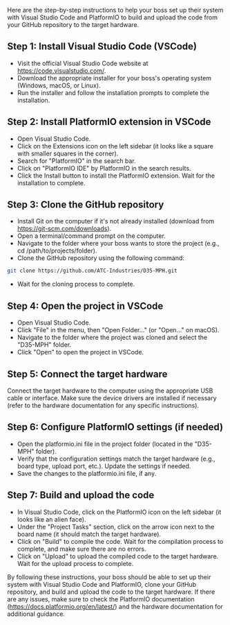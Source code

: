 Here are the step-by-step instructions to help your boss set up their system with Visual Studio Code and PlatformIO to build and upload the code from your GitHub repository to the target hardware.

## Step 1: Install Visual Studio Code (VSCode)

- Visit the official Visual Studio Code website at https://code.visualstudio.com/.
- Download the appropriate installer for your boss's operating system (Windows, macOS, or Linux).
- Run the installer and follow the installation prompts to complete the installation.

## Step 2: Install PlatformIO extension in VSCode

- Open Visual Studio Code.
- Click on the Extensions icon on the left sidebar (it looks like a square with smaller squares in the corner).
- Search for "PlatformIO" in the search bar.
- Click on "PlatformIO IDE" by PlatformIO in the search results.
- Click the Install button to install the PlatformIO extension. Wait for the installation to complete.

## Step 3: Clone the GitHub repository

- Install Git on the computer if it's not already installed (download from https://git-scm.com/downloads).
- Open a terminal/command prompt on the computer.
- Navigate to the folder where your boss wants to store the project (e.g., cd /path/to/projects/folder).
- Clone the GitHub repository using the following command:

```bash
git clone https://github.com/ATC-Industries/D35-MPH.git
```
- Wait for the cloning process to complete.

## Step 4: Open the project in VSCode

- Open Visual Studio Code.
- Click "File" in the menu, then "Open Folder..." (or "Open..." on macOS).
- Navigate to the folder where the project was cloned and select the "D35-MPH" folder.
- Click "Open" to open the project in VSCode.

## Step 5: Connect the target hardware

Connect the target hardware to the computer using the appropriate USB cable or interface.
Make sure the device drivers are installed if necessary (refer to the hardware documentation for any specific instructions).

## Step 6: Configure PlatformIO settings (if needed)

- Open the platformio.ini file in the project folder (located in the "D35-MPH" folder).
- Verify that the configuration settings match the target hardware (e.g., board type, upload port, etc.). Update the settings if needed.
- Save the changes to the platformio.ini file, if any.

## Step 7: Build and upload the code

- In Visual Studio Code, click on the PlatformIO icon on the left sidebar (it looks like an alien face).
- Under the "Project Tasks" section, click on the arrow icon next to the board name (it should match the target hardware).
- Click on "Build" to compile the code. Wait for the compilation process to complete, and make sure there are no errors.
- Click on "Upload" to upload the compiled code to the target hardware. Wait for the upload process to complete.


By following these instructions, your boss should be able to set up their system with Visual Studio Code and PlatformIO, clone your GitHub repository, and build and upload the code to the target hardware. If there are any issues, make sure to check the PlatformIO documentation (https://docs.platformio.org/en/latest/) and the hardware documentation for additional guidance.